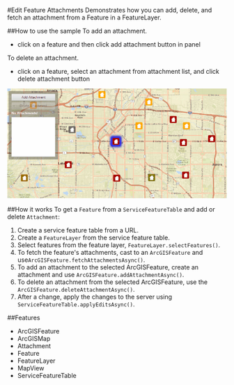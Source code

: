 #Edit Feature Attachments
Demonstrates how you can add, delete, and fetch an attachment from a Feature in a FeatureLayer. 

##How to use the sample
To add an attachment.
  - click on a feature and then click add attachment button in panel
  
To delete an attachment.
  - click on a feature, select an attachment from attachment list, and click delete attachment button

![](EditFeatureAttachments.gif)

##How it works
To get a `Feature` from a `ServiceFeatureTable` and add or delete `Attachment`:

1. Create a service feature table from a URL.
2. Create a `FeatureLayer` from the service feature table.
3. Select features from the feature layer, `FeatureLayer.selectFeatures()`.
4. To fetch the feature's attachments, cast to an `ArcGISFeature` and use`ArcGISFeature.fetchAttachmentsAsync()`.
5. To add an attachment to the selected ArcGISFeature, create an attachment and use `ArcGISFeature.addAttachmentAsync()`.
6. To delete an attachment from the selected ArcGISFeature, use the `ArcGISFeature.deleteAttachmentAsync()`.
7. After a change, apply the changes to the server using `ServiceFeatureTable.applyEditsAsync()`.

##Features
- ArcGISFeature
- ArcGISMap
- Attachment
- Feature
- FeatureLayer
- MapView
- ServiceFeatureTable
